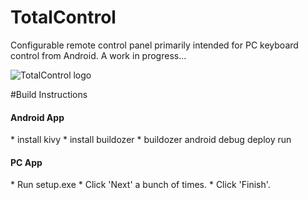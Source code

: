 # TotalControl

Configurable remote control panel primarily intended for PC keyboard control from Android.
A work in progress...

![TotalControl logo](https://github.com/admica/TotalControl/blob/master/logo.png)

#Build Instructions

<h4>Android App</h4>
* install kivy
* install buildozer
* buildozer android debug deploy run

<h4>PC App</h4>
* Run setup.exe
* Click 'Next' a bunch of times.
* Click 'Finish'.
